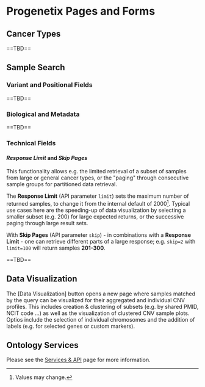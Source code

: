 # Progenetix Pages and Forms

## Cancer Types

==TBD==

## Sample Search

### Variant and Positional Fields

==TBD==

### Biological and Metadata

==TBD==

### Technical Fields

#### _Response Limit_ and _Skip Pages_

This functionality allows e.g. the limited retrieval of
a subset of samples from large or general cancer types, or the "paging" through consecutive
sample groups for partitioned data retrieval.

The **Response Limit** (API parameter `limit`) sets the maximum number of returned
samples, to change it from the internal default of 2000[^1]. Typical use cases here are
the speeding-up of data visualization by selecting a smaller subset (e.g. 200) for
large expected returns, or the successive paging through large result sets.

With **Skip Pages** (API parameter `skip`) - in combinations with a **Response Limit** - one can retrieve
different parts of a large response; e.g. `skip=2` with `limit=100` will return
samples **201-300**.

==TBD==

## Data Visualization

The [Data Visualization] button opens a new page where samples matched by the
query can be visualized for their aggregated and individual CNV profiles. This
includes creation & clustering of subsets (e.g. by shared PMID, NCIT code ...)
as well as the visualization of clustered CNV sample plots. Optios include the
selection of individual chromosomes and the addition of labels (e.g. for selected
genes or custom markers).

## Ontology Services

Please see the [Services & API](services.md) page for more information.


[^1]: Values may change.